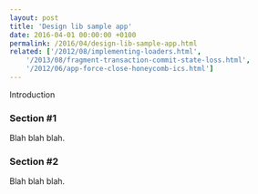 ```yaml
---
layout: post
title: 'Design lib sample app'
date: 2016-04-01 00:00:00 +0100
permalink: /2016/04/design-lib-sample-app.html
related: ['/2012/08/implementing-loaders.html',
    '/2013/08/fragment-transaction-commit-state-loss.html',
    '/2012/06/app-force-close-honeycomb-ics.html']
---
```


Introduction

### Section #1

<!--morestart-->

Blah blah blah.

<!--more-->

### Section #2

Blah blah blah.
